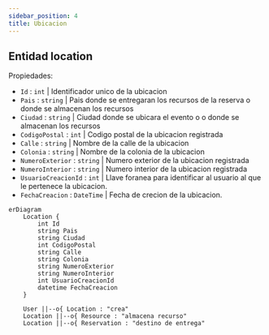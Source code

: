 ```yaml
---
sidebar_position: 4
title: Ubicacion
---
```


## Entidad location

 Propiedades: 
 - `Id` : `int` | Identificador unico de la ubicacion 
 - `Pais` : `string` | Pais donde se entregaran los recursos de la reserva o donde se almacenan los recursos
 - `Ciudad` : `string` | Ciudad donde se ubicara el evento o o donde se almacenan los recursos
 - `CodigoPostal` : `int` | Codigo postal de la ubicacion registrada
 - `Calle` : `string` | Nombre de la calle de la ubicacion
 - `Colonia` : `string` | Nombre de la colonia de la ubicacion
 - `NumeroExterior` : `string` | Numero exterior de la ubicacion registrada
 - `NumeroInterior` : `string` | Numero interior de la ubicacion registrada
 - `UsuarioCreacionId` : `int` | Llave foranea para identificar al usuario al que le pertenece la ubicacion.
 - `FechaCreacion` : `DateTime` | Fecha de crecion de la ubicacion.


```mermaid
erDiagram
    Location {
        int Id
        string Pais
        string Ciudad
        int CodigoPostal
        string Calle
        string Colonia
        string NumeroExterior
        string NumeroInterior
        int UsuarioCreacionId
        datetime FechaCreacion
    }

    User ||--o{ Location : "crea"
    Location ||--o{ Resource : "almacena recurso"
    Location ||--o{ Reservation : "destino de entrega"
```